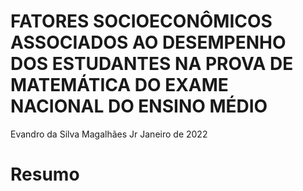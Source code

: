 FATORES SOCIOECONÔMICOS ASSOCIADOS AO DESEMPENHO DOS ESTUDANTES NA PROVA DE MATEMÁTICA DO EXAME NACIONAL DO ENSINO MÉDIO
================
Evandro da Silva Magalhães Jr
Janeiro de 2022

# Resumo
